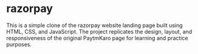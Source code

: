 # razorpay
This is a simple clone of the razorpay website landing page built using HTML, CSS, and JavaScript. The project replicates the design, layout, and responsiveness of the original PaytmKaro page for learning and practice purposes.
